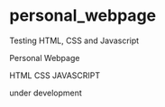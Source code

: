 # personal_webpage
Testing HTML, CSS and Javascript

Personal Webpage

HTML
CSS
JAVASCRIPT

under development
